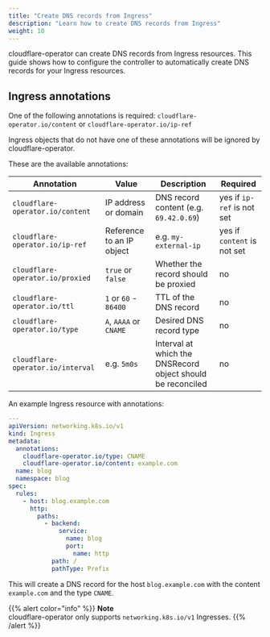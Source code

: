 ```yaml
---
title: "Create DNS records from Ingress"
description: "Learn how to create DNS records from Ingress"
weight: 10
---
```


cloudflare-operator can create DNS records from Ingress resources. This guide shows how to configure the controller to automatically create DNS records for your Ingress resources.

## Ingress annotations

One of the following annotations is required: `cloudflare-operator.io/content` or `cloudflare-operator.io/ip-ref`

Ingress objects that do not have one of these annotations will be ignored by cloudflare-operator.

These are the available annotations:

| Annotation                        | Value                     | Description                                                 | Required                    |
| --------------------------------- | ------------------------- | ----------------------------------------------------------- | --------------------------- |
| `cloudflare-operator.io/content`  | IP address or domain      | DNS record content (e.g. `69.42.0.69`)                      | yes if `ip-ref` is not set  |
| `cloudflare-operator.io/ip-ref`   | Reference to an IP object | e.g. `my-external-ip`                                       | yes if `content` is not set |
| `cloudflare-operator.io/proxied`  | `true` or `false`         | Whether the record should be proxied                        | no                          |
| `cloudflare-operator.io/ttl`      | `1` or `60` - `86400`     | TTL of the DNS record                                       | no                          |
| `cloudflare-operator.io/type`     | `A`, `AAAA` or `CNAME`    | Desired DNS record type                                     | no                          |
| `cloudflare-operator.io/interval` | e.g. `5m0s`               | Interval at which the DNSRecord object should be reconciled | no                          |

An example Ingress resource with annotations:

```yaml
---
apiVersion: networking.k8s.io/v1
kind: Ingress
metadata:
  annotations:
    cloudflare-operator.io/type: CNAME
    cloudflare-operator.io/content: example.com
  name: blog
  namespace: blog
spec:
  rules:
    - host: blog.example.com
      http:
        paths:
          - backend:
              service:
                name: blog
                port:
                  name: http
            path: /
            pathType: Prefix
```

This will create a DNS record for the host `blog.example.com` with the content `example.com` and the type `CNAME`.

{{% alert color="info" %}}
**Note**\
cloudflare-operator only supports `networking.k8s.io/v1` Ingresses.
{{% /alert %}}
